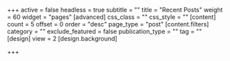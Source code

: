 +++
active = false
headless = true
subtitle = ""
title = "Recent Posts"
weight = 60
widget = "pages"
[advanced]
css_class = ""
css_style = ""
[content]
count = 5
offset = 0
order = "desc"
page_type = "post"
[content.filters]
category = ""
exclude_featured = false
publication_type = ""
tag = ""
[design]
view = 2
[design.background]

+++
